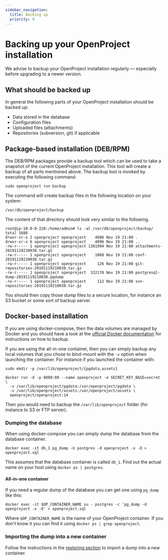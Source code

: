 ```yaml
---
sidebar_navigation:
  title: Backing up
  priority: 9
---
```


# Backing up your OpenProject installation

We advise to backup your OpenProject installation regularly — especially before upgrading to a newer version.

## What should be backed up

In general the following parts of your OpenProject installation should be backed up:

- Data stored in the database
- Configuration files
- Uploaded files (attachments)
- Repositories (subversion, git) if applicable

## Package-based installation (DEB/RPM)

The DEB/RPM packages provide a backup tool which can be used to take a snapshot
of the current OpenProject installation. This tool will create a backup of
all parts mentioned above. The backup tool is invoked by executing the following
command:

```shell
sudo openproject run backup
```

The command will create backup files in the following location on your system:

```shell
/var/db/openproject/backup
```

The content of that directory should look very similar to the following.

```shell
root@ip-10-0-0-228:/home/admin# ls -al /var/db/openproject/backup/
total 1680
drwxr-xr-x 2 openproject openproject    4096 Nov 19 21:00 .
drwxr-xr-x 6 openproject openproject    4096 Nov 19 21:00 ..
-rw-r----- 1 openproject openproject 1361994 Nov 19 21:00 attachments-20191119210038.tar.gz
-rw-r----- 1 openproject openproject    1060 Nov 19 21:00 conf-20191119210038.tar.gz
-rw-r----- 1 openproject openproject     126 Nov 19 21:00 git-repositories-20191119210038.tar.gz
-rw-r----- 1 openproject openproject  332170 Nov 19 21:00 postgresql-dump-20191119210038.pgdump
-rw-r----- 1 openproject openproject     112 Nov 19 21:00 svn-repositories-20191119210038.tar.gz
```

You should then copy those dump files to a secure location, for instance an S3 bucket or some sort of backup server.

## Docker-based installation

If you are using docker-compose, then the data volumes are managed by Docker and you should have a look at the [official Docker documentation](https://docs.docker.com/storage/volumes/) for instructions on how to backup.

If you are using the all-in-one container, then you can simply backup any local volumes that you chose to bind-mount with the `-v` option when launching the container. For instance if you launched the container with:

```shell
sudo mkdir -p /var/lib/openproject/{pgdata,assets}

docker run -d -p 8080:80 --name openproject -e SECRET_KEY_BASE=secret \
  -v /var/lib/openproject/pgdata:/var/openproject/pgdata \
  -v /var/lib/openproject/assets:/var/openproject/assets \
  openproject/openproject:14
```

Then you would need to backup the `/var/lib/openproject` folder (for instance to S3 or FTP server).

### Dumping the database

When using docker-compose you can simply dump the database from the database container.

```shell
docker exec -it db_1 pg_dump -U postgres -d openproject -x -O > openproject.sql
```

This assumes that the database container is called `db_1`. Find out the actual name on your host using `docker ps | postgres`.

#### All-in-one container

If you need a regular dump of the database you can get one using `pg_dump` like this:

```shell
docker exec -it $OP_CONTAINER_NAME su - postgres -c 'pg_dump -d openproject -x -O' > openproject.sql
```

Where `$OP_CONTAINER_NAME` is the name of your OpenProject container. If you don't know it you can find it using `docker ps | grep openproject`.

### Importing the dump into a new container

Follow the instructions in the [restoring section](../restoring/#docker-based-installation) to import a dump into a new container.
